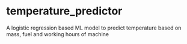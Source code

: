 # temperature_predictor
A logistic regression based ML model to predict temperature based on mass, fuel and working hours of machine
